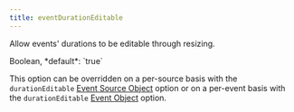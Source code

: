```yaml
---
title: eventDurationEditable
---
```


Allow events' durations to be editable through resizing.

<div class='spec' markdown='1'>
Boolean, *default*: `true`
</div>

This option can be overridden on a per-source basis with the `durationEditable` [Event Source Object](event-source-object) option or on a per-event basis with the `durationEditable` [Event Object](event-object) option.
